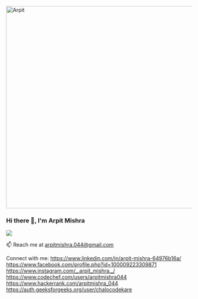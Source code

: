 <img src="https://i.imgur.com/EWMhlWD.jpg" alt="Arpit" width="850" height="550">


### Hi there 👋, I'm Arpit Mishra
![](https://komarev.com/ghpvc/?username=arpit044)


📫 Reach me at arpitmishra.044@gmail.com



Connect with me:
https://www.linkedin.com/in/arpit-mishra-64976b16a/ https://www.facebook.com/profile.php?id=100009223309871 https://www.instagram.com/_.arpit_mishra._/ https://www.codechef.com/users/arpitmishra044 https://www.hackerrank.com/arpitmishra_044 https://auth.geeksforgeeks.org/user/chalocodekare 


